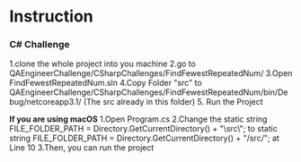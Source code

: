 # Instruction 

### C# Challenge

1.clone the whole project into you machine
2.go to QAEngineerChallenge/CSharpChallenges/FindFewestRepeatedNum/
3.Open FindFewestRepeatedNum.sln
4.Copy Folder "src" to QAEngineerChallenge/CSharpChallenges/FindFewestRepeatedNum/bin/Debug/netcoreapp3.1/ (The src already in this folder)
5. Run the Project

****If you are using macOS****
1.Open Program.cs
2.Change the static string FILE_FOLDER_PATH = Directory.GetCurrentDirectory() + "\\src\\"; to
static string FILE_FOLDER_PATH = Directory.GetCurrentDirectory() + "/src/"; at Line 10
3.Then, you can run the project
